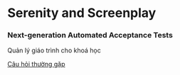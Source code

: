 # Serenity and Screenplay
### Next-generation Automated Acceptance Tests
Quản lý giáo trình cho khoá học 


[Câu hỏi thường gặp](https://github.com/Jacobvu84/serenity-pageobject-junit-webdriver/wiki)
